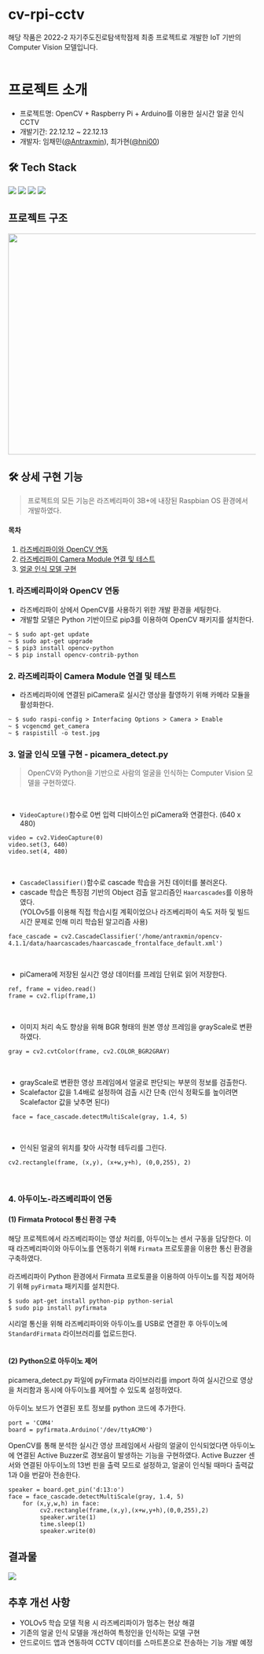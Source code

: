 # cv-rpi-cctv
해당 작품은 2022-2 자기주도진로탐색학점제 최종 프로젝트로 개발한 IoT 기반의 Computer Vision 모델입니다. <br><br>
# 프로젝트 소개
- 프로젝트명: OpenCV + Raspberry Pi + Arduino를 이용한 실시간 얼굴 인식 CCTV 
- 개발기간: 22.12.12 ~ 22.12.13
- 개발자: 임채민([@Antraxmin](https://github.com/Antraxmin)), 최가현([@hni00](https://github.com/hni00))

## 🛠️ Tech Stack 
<img src="https://img.shields.io/badge/Python-3776AB?style=for-the-badge&logo=Python&logoColor=white"> <img src="https://img.shields.io/badge/RaspberryPi-A22846?style=for-the-badge&logo=RaspberryPi&logoColor=white">
<img src="https://img.shields.io/badge/openCV-5C3EE8?style=for-the-badge&logo=openCV&logoColor=white">
<img src="https://img.shields.io/badge/Arduino-00979D?style=for-the-badge&logo=Arduino&logoColor=white">

## 프로젝트 구조
<img src="https://user-images.githubusercontent.com/77287236/210170447-07778d38-6f45-4b98-930c-3aa8db6060cd.JPG" width="600" height="450"/>

## 🛠️ 상세 구현 기능
> 프로젝트의 모든 기능은 라즈베리파이 3B+에 내장된 Raspbian OS 환경에서 개발하였다. 

#### 목차
1. [라즈베리파이와 OpenCV 연동](#1.-라즈베리파이와-OpenCV-연동)
2. [라즈베리파이 Camera Module 연결 및 테스트](#2.-라즈베리파이-Camera-Module-연결-및-테스트)
3. [얼굴 인식 모델 구현](#3.-얼굴-인식-모델-구현---picamera_detect.py)


### 1. 라즈베리파이와 OpenCV 연동
- 라즈베리파이 상에서 OpenCV를 사용하기 위한 개발 환경을 세팅한다.
- 개발할 모델은 Python 기반이므로 pip3를 이용하여 OpenCV 패키지를 설치한다. 
```
~ $ sudo apt-get update
~ $ sudo apt-get upgrade
~ $ pip3 install opencv-python
~ $ pip install opencv-contrib-python
```


### 2. 라즈베리파이 Camera Module 연결 및 테스트
- 라즈베리파이에 연결된 piCamera로 실시간 영상을 촬영하기 위해 카메라 모듈을 활성화한다. <br>
```
~ $ sudo raspi-config > Interfacing Options > Camera > Enable
~ $ vcgencmd get_camera
~ $ raspistill -o test.jpg
```

### 3. 얼굴 인식 모델 구현 - picamera_detect.py
> OpenCV와 Python을 기반으로 사람의 얼굴을 인식하는 Computer Vision 모델을 구현하였다. 
<br>

- `VideoCapture()`함수로 0번 입력 디바이스인 piCamera와 연결한다. (640 x 480)
```
video = cv2.VideoCapture(0)
video.set(3, 640)  
video.set(4, 480)
```
<br>

- `CascadeClassifier()`함수로 cascade 학습을 거친 데이터를 불러온다. 
- cascade 학습은 특징점 기반의 Object 검출 알고리즘인 `Haarcascades`를 이용하였다. <br>
(YOLOv5를 이용해 직접 학습시킬 계획이었으나 라즈베리파이 속도 저하 및 빌드 시간 문제로 인해 미리 학습된 알고리즘 사용)
```
face_cascade = cv2.CascadeClassifier('/home/antraxmin/opencv-4.1.1/data/haarcascades/haarcascade_frontalface_default.xml')
```
<br>

- piCamera에 저장된 실시간 영상 데이터를 프레임 단위로 읽어 저장한다. 
```
ref, frame = video.read()       
frame = cv2.flip(frame,1)
```
<br>

- 이미지 처리 속도 향상을 위해 BGR 형태의 원본 영상 프레임을 grayScale로 변환하였다. 
```
gray = cv2.cvtColor(frame, cv2.COLOR_BGR2GRAY)
```
<br>

- grayScale로 변환한 영상 프레임에서 얼굴로 판단되는 부분의 정보를 검출한다. 
- Scalefactor 값을 1.4배로 설정하여 검출 시간 단축 (인식 정확도를 높이려면 Scalefactor 값을 낮추면 된다)
```
 face = face_cascade.detectMultiScale(gray, 1.4, 5)
```
<br>

- 인식된 얼굴의 위치를 찾아 사각형 테두리를 그린다. 
```
cv2.rectangle(frame, (x,y), (x+w,y+h), (0,0,255), 2)
```
<br>

### 4. 아두이노-라즈베리파이 연동
#### (1) Firmata Protocol 통신 환경 구축
해당 프로젝트에서 라즈베리파이는 영상 처리를, 아두이노는 센서 구동을 담당한다. 이때 라즈베리파이와 아두이노를 연동하기 위해 `Firmata` 프로토콜을 이용한 통신 환경을 구축하였다. <br><br>
라즈베리파이 Python 환경에서 Firmata 프로토콜을 이용하여 아두이노를 직접 제어하기 위해 `pyFirmata` 패키지를 설치한다.  
```
$ sudo apt-get install python-pip python-serial 
$ sudo pip install pyfirmata 
```

시리얼 통신을 위해 라즈베리파이와 아두이노를 USB로 연결한 후 아두이노에 `StandardFirmata` 라이브러리를 업로드한다. <br><br>

#### (2) Python으로 아두이노 제어
picamera_detect.py 파일에 pyFirmata 라이브러리를 import 하여 실시간으로 영상을 처리함과 동시에 아두이노를 제어할 수 있도록 설정하였다. <br><br>
아두이노 보드가 연결된 포트 정보를 python 코드에 추가한다.  
 
```
port = 'COM4' 
board = pyfirmata.Arduino('/dev/ttyACM0')
```

OpenCV를 통해 분석한 실시간 영상 프레임에서 사람의 얼굴이 인식되었다면 아두이노에 연결된 Active Buzzer로 경보음이 발생하는 기능을 구현하였다. 
Active Buzzer 센서와 연결된 아두이노의 13번 핀을 출력 모드로 설정하고, 얼굴이 인식될 때마다 출력값 1과 0을 번갈아 전송한다.

```
speaker = board.get_pin('d:13:o') 
face = face_cascade.detectMultiScale(gray, 1.4, 5)
    for (x,y,w,h) in face:          
         cv2.rectangle(frame,(x,y),(x+w,y+h),(0,0,255),2)    
         speaker.write(1)      
         time.sleep(1)
         speaker.write(0)
```


## 결과물
<img src="https://user-images.githubusercontent.com/77287236/210178136-9e385eba-8d71-4a66-aa8f-08f63d43c291.JPG"/>

<br>

## 추후 개선 사항
- YOLOv5 학습 모델 적용 시 라즈베리파이가 멈추는 현상 해결
- 기존의 얼굴 인식 모델을 개선하여 특정인을 인식하는 모델 구현
- 안드로이드 앱과 연동하여 CCTV 데이터를 스마트폰으로 전송하는 기능 개발 예정
